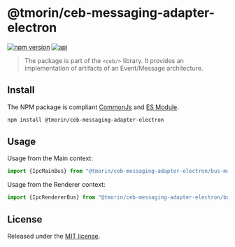 # @tmorin/ceb-messaging-adapter-electron

[![npm version](https://badge.fury.io/js/%40tmorin%2Fceb-messaging-adapter-electron.svg)](https://badge.fury.io/js/%40tmorin%2Fceb-messaging-adapter-electron)
[![api](https://img.shields.io/badge/-api-informational.svg)](https://tmorin.github.io/ceb/api/modules/_tmorin_ceb_messaging_bus_adapter_ipc.html)

> The package is part of the `<ceb/>` library.
> It provides an implementation of artifacts of an Event/Message architecture.

## Install

The NPM package is compliant [CommonJs](https://flaviocopes.com/commonjs)
and [ES Module](https://flaviocopes.com/es-modules).

```bash
npm install @tmorin/ceb-messaging-adapter-electron
```

## Usage

Usage from the Main context:
```typescript
import {IpcMainBus} from "@tmorin/ceb-messaging-adapter-electron/bus-main"
```

Usage from the Renderer context:
```typescript
import {IpcRendererBus} from "@tmorin/ceb-messaging-adapter-electron/bus-renderer"
```

## License

Released under the [MIT license].

[MIT license]: http://opensource.org/licenses/MIT
